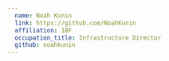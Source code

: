 ```yaml
---
  name: Noah Kunin
  link: https://github.com/NoahKunin
  affiliation: 18F
  occupation_title: Infrastructure Director
  github: noahkunin
---
```

